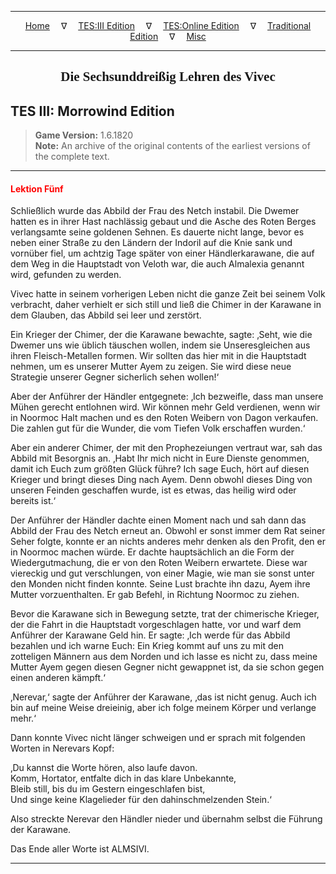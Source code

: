 
---

<!-- Jekyll Page Links -->

<center>
<a href="../../../../index.html">Home</a>
&emsp;&nabla;&emsp;
<a href="../../../index-tes3.html">TES:III Edition</a>
&emsp;&nabla;&emsp;
<a href="../../../index-teso.html">TES:Online Edition</a>
&emsp;&nabla;&emsp;
<a href="../../../index-traditional.html">Traditional Edition</a>
&emsp;&nabla;&emsp;
<a href="../../../index-misc.html">Misc</a>
</center>

<!-- Markdown Body Below: -->

---

<center>
<h2><span style="font-family:Georgia">Die Sechsunddreißig Lehren des Vivec</span></h2>
</center>

## TES III: Morrowind Edition

> __Game Version:__ 1.6.1820\
> __Note:__ An archive of the original contents of the earliest versions of the complete text.

---

#### <span style="color:red">Lektion Fünf</span>

Schließlich wurde das Abbild der Frau des Netch instabil. Die Dwemer hatten es in ihrer Hast nachlässig gebaut und die Asche des Roten Berges verlangsamte seine goldenen Sehnen. Es dauerte nicht lange, bevor es neben einer Straße zu den Ländern der Indoril auf die Knie sank und vornüber fiel, um achtzig Tage später von einer Händlerkarawane, die auf dem Weg in die Hauptstadt von Veloth war, die auch Almalexia genannt wird, gefunden zu werden.

Vivec hatte in seinem vorherigen Leben nicht die ganze Zeit bei seinem Volk verbracht, daher verhielt er sich still und ließ die Chimer in der Karawane in dem Glauben, das Abbild sei leer und zerstört.

Ein Krieger der Chimer, der die Karawane bewachte, sagte: ‚Seht, wie die Dwemer uns wie üblich täuschen wollen, indem sie Unseresgleichen aus ihren Fleisch-Metallen formen. Wir sollten das hier mit in die Hauptstadt nehmen, um es unserer Mutter Ayem zu zeigen. Sie wird diese neue Strategie unserer Gegner sicherlich sehen wollen!‘

Aber der Anführer der Händler entgegnete: ‚Ich bezweifle, dass man unsere Mühen gerecht entlohnen wird. Wir können mehr Geld verdienen, wenn wir in Noormoc Halt machen und es den Roten Weibern von Dagon verkaufen. Die zahlen gut für die Wunder, die vom Tiefen Volk erschaffen wurden.‘

Aber ein anderer Chimer, der mit den Prophezeiungen vertraut war, sah das Abbild mit Besorgnis an. ‚Habt Ihr mich nicht in Eure Dienste genommen, damit ich Euch zum größten Glück führe? Ich sage Euch, hört auf diesen Krieger und bringt dieses Ding nach Ayem. Denn obwohl dieses Ding von unseren Feinden geschaffen wurde, ist es etwas, das heilig wird oder bereits ist.‘

Der Anführer der Händler dachte einen Moment nach und sah dann das Abbild der Frau des Netch erneut an. Obwohl er sonst immer dem Rat seiner Seher folgte, konnte er an nichts anderes mehr denken als den Profit, den er in Noormoc machen würde. Er dachte hauptsächlich an die Form der Wiedergutmachung, die er von den Roten Weibern erwartete. Diese war viereckig und gut verschlungen, von einer Magie, wie man sie sonst unter den Monden nicht finden konnte. Seine Lust brachte ihn dazu, Ayem ihre Mutter vorzuenthalten. Er gab Befehl, in Richtung Noormoc zu ziehen.

Bevor die Karawane sich in Bewegung setzte, trat der chimerische Krieger, der die Fahrt in die Hauptstadt vorgeschlagen hatte, vor und warf dem Anführer der Karawane Geld hin. Er sagte: ‚Ich werde für das Abbild bezahlen und ich warne Euch: Ein Krieg kommt auf uns zu mit den zotteligen Männern aus dem Norden und ich lasse es nicht zu, dass meine Mutter Ayem gegen diesen Gegner nicht gewappnet ist, da sie schon gegen einen anderen kämpft.‘

‚Nerevar,‘ sagte der Anführer der Karawane, ‚das ist nicht genug. Auch ich bin auf meine Weise dreieinig, aber ich folge meinem Körper und verlange mehr.‘

Dann konnte Vivec nicht länger schweigen und er sprach mit folgenden Worten in Nerevars Kopf:

‚Du kannst die Worte hören, also laufe davon.\
Komm, Hortator, entfalte dich in das klare Unbekannte,\
Bleib still, bis du im Gestern eingeschlafen bist,\
Und singe keine Klagelieder für den dahinschmelzenden Stein.‘

Also streckte Nerevar den Händler nieder und übernahm selbst die Führung der Karawane.

Das Ende aller Worte ist ALMSIVI.

---
